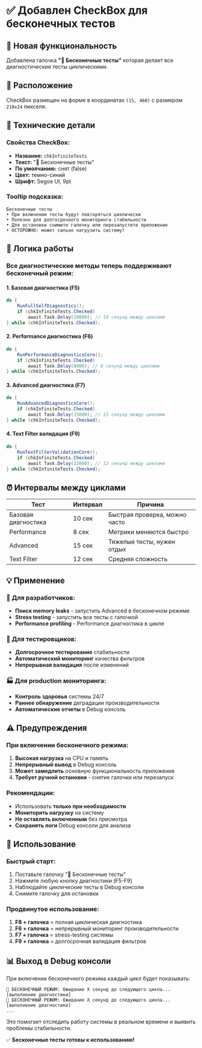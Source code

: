 # ✅ Добавлен CheckBox для бесконечных тестов

## 🎯 Новая функциональность

Добавлена галочка **"🔄 Бесконечные тесты"** которая делает все диагностические тесты циклическими.

## 📍 Расположение

CheckBox размещен на форме в координатах `(15, 460)` с размером `210x24` пикселя.

## 🔧 Технические детали

### Свойства CheckBox:
- **Название:** `chkInfiniteTests`
- **Текст:** "🔄 Бесконечные тесты"
- **По умолчанию:** снят (false)
- **Цвет:** темно-синий
- **Шрифт:** Segoe UI, 9pt

### Tooltip подсказка:
```
Бесконечные тесты
• При включении тесты будут повторяться циклически
• Полезно для долгосрочного мониторинга стабильности
• Для остановки снимите галочку или перезапустите приложение
• ОСТОРОЖНО: может сильно нагрузить систему!
```

## 🔄 Логика работы

### Все диагностические методы теперь поддерживают бесконечный режим:

#### 1. Базовая диагностика (F5)
```csharp
do {
    RunFullSelfDiagnostics();
    if (chkInfiniteTests.Checked) 
        await Task.Delay(10000); // 10 секунд между циклами
} while (chkInfiniteTests.Checked);
```

#### 2. Performance диагностика (F6)
```csharp
do {
    RunPerformanceDiagnosticsCore();
    if (chkInfiniteTests.Checked) 
        await Task.Delay(8000); // 8 секунд между циклами
} while (chkInfiniteTests.Checked);
```

#### 3. Advanced диагностика (F7)
```csharp
do {
    RunAdvancedDiagnosticsCore();
    if (chkInfiniteTests.Checked) 
        await Task.Delay(15000); // 15 секунд между циклами
} while (chkInfiniteTests.Checked);
```

#### 4. Text Filter валидация (F9)
```csharp
do {
    RunTextFilterValidationCore();
    if (chkInfiniteTests.Checked) 
        await Task.Delay(12000); // 12 секунд между циклами
} while (chkInfiniteTests.Checked);
```

## ⏰ Интервалы между циклами

| Тест | Интервал | Причина |
|------|----------|---------|
| Базовая диагностика | 10 сек | Быстрая проверка, можно часто |
| Performance | 8 сек | Метрики меняются быстро |
| Advanced | 15 сек | Тяжелые тесты, нужен отдых |
| Text Filter | 12 сек | Средняя сложность |

## 💡 Применение

### 🔬 Для разработчиков:
- **Поиск memory leaks** - запустить Advanced в бесконечном режиме
- **Stress testing** - запустить все тесты с галочкой
- **Performance profiling** - Performance диагностика в цикле

### 🧪 Для тестировщиков:
- **Долгосрочное тестирование** стабильности
- **Автоматический мониторинг** качества фильтров
- **Непрерывная валидация** после изменений

### 🏭 Для production мониторинга:
- **Контроль здоровья** системы 24/7
- **Раннее обнаружение** деградации производительности
- **Автоматические отчеты** в Debug консоль

## ⚠️ Предупреждения

### При включении бесконечного режима:
1. **Высокая нагрузка** на CPU и память
2. **Непрерывный вывод** в Debug консоль
3. **Может замедлить** основную функциональность приложения
4. **Требует ручной остановки** - снятие галочки или перезапуск

### Рекомендации:
- Использовать **только при необходимости**
- **Мониторить нагрузку** на систему
- **Не оставлять включенным** без присмотра
- **Сохранять логи** Debug консоли для анализа

## 🚀 Использование

### Быстрый старт:
1. Поставьте галочку "🔄 Бесконечные тесты"
2. Нажмите любую кнопку диагностики (F5-F9)
3. Наблюдайте циклические тесты в Debug консоли
4. Снимите галочку для остановки

### Продвинутое использование:
1. **F8 + галочка** = полная циклическая диагностика
2. **F6 + галочка** = непрерывный мониторинг производительности
3. **F7 + галочка** = stress-testing системы
4. **F9 + галочка** = долгосрочная валидация фильтров

## 📊 Выход в Debug консоли

При включении бесконечного режима каждый цикл будет показывать:
```
🔄 БЕСКОНЕЧНЫЙ РЕЖИМ: Ожидание X секунд до следующего цикла...
[выполнение диагностики]
🔄 БЕСКОНЕЧНЫЙ РЕЖИМ: Ожидание X секунд до следующего цикла...
[выполнение диагностики]
...
```

Это помогает отследить работу системы в реальном времени и выявить проблемы стабильности.

✅ **Бесконечные тесты готовы к использованию!**